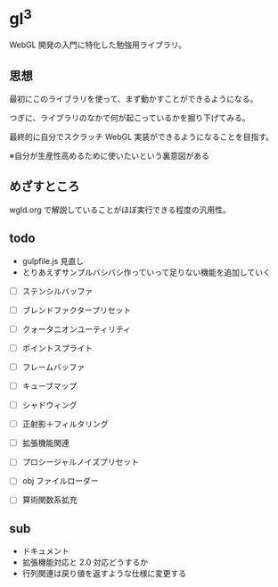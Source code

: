 # gl<sup>3</sup>

WebGL 開発の入門に特化した勉強用ライブラリ。


## 思想

最初にこのライブラリを使って、まず動かすことができるようになる。

つぎに、ライブラリのなかで何が起こっているかを掘り下げてみる。

最終的に自分でスクラッチ WebGL 実装ができるようになることを目指す。

※自分が生産性高めるために使いたいという裏意図がある

## めざすところ

wgld.org で解説していることがほぼ実行できる程度の汎用性。


## todo

* gulpfile.js 見直し
* とりあえずサンプルバシバシ作っていって足りない機能を追加していく

* [ ] ステンシルバッファ
* [ ] ブレンドファクタープリセット
* [ ] クォータニオンユーティリティ
* [ ] ポイントスプライト
* [ ] フレームバッファ
* [ ] キューブマップ
* [ ] シャドウィング
* [ ] 正射影＋フィルタリング
* [ ] 拡張機能関連
* [ ] プロシージャルノイズプリセット
* [ ] obj ファイルローダー
* [ ] 算術関数系拡充



## sub

* ドキュメント
* 拡張機能対応と 2.0 対応どうするか
* 行列関連は戻り値を返すような仕様に変更する

